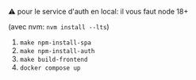 
⚠ pour le service d'auth en local: il vous faut node 18+

(avec nvm: `nvm install --lts`)

1. `make npm-install-spa`
2. `make npm-install-auth`
3. `make build-frontend`
4. `docker compose up`


